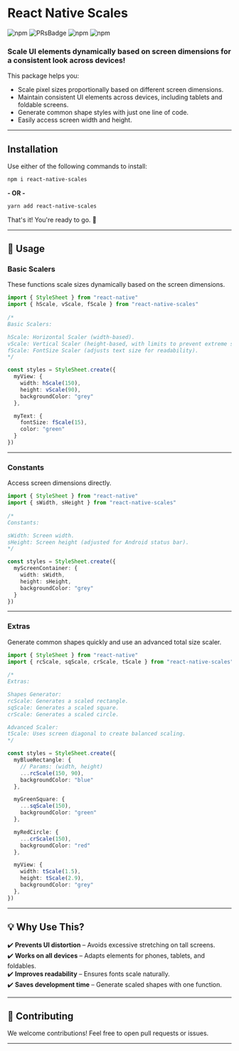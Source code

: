 
# React Native Scales
![npm][npmDownloads] ![PRsBadge] ![npm][npmLicense] ![npm][npmVersion]

### Scale UI elements dynamically based on screen dimensions for a consistent look across devices!

This package helps you:
- Scale pixel sizes proportionally based on different screen dimensions.
- Maintain consistent UI elements across devices, including tablets and foldable screens.
- Generate common shape styles with just one line of code.
- Easily access screen width and height.

---

## Installation  

Use either of the following commands to install:

```sh
npm i react-native-scales
```
**- OR -**
```sh
yarn add react-native-scales
```

That's it! You're ready to go. 🎉

---

## 📌 Usage

### **Basic Scalers**
These functions scale sizes dynamically based on the screen dimensions.

```ts
import { StyleSheet } from "react-native"
import { hScale, vScale, fScale } from "react-native-scales"
 
/*
Basic Scalers:

hScale: Horizontal Scaler (width-based).
vScale: Vertical Scaler (height-based, with limits to prevent extreme stretching).
fScale: FontSize Scaler (adjusts text size for readability).
*/

const styles = StyleSheet.create({
  myView: {
    width: hScale(150), 
    height: vScale(90),
    backgroundColor: "grey"
  },

  myText: {
    fontSize: fScale(15),
    color: "green"
  }
})
```

---

### **Constants**
Access screen dimensions directly.

```ts
import { StyleSheet } from "react-native"
import { sWidth, sHeight } from "react-native-scales"
 
/*
Constants:

sWidth: Screen width.
sHeight: Screen height (adjusted for Android status bar).
*/

const styles = StyleSheet.create({
  myScreenContainer: {
    width: sWidth, 
    height: sHeight,
    backgroundColor: "grey"
  }
})
```

---

### **Extras**
Generate common shapes quickly and use an advanced total size scaler.

```ts
import { StyleSheet } from "react-native"
import { rcScale, sqScale, crScale, tScale } from "react-native-scales"
 
/*
Extras:

Shapes Generator:
rcScale: Generates a scaled rectangle.
sqScale: Generates a scaled square.
crScale: Generates a scaled circle.

Advanced Scaler:
tScale: Uses screen diagonal to create balanced scaling.
*/

const styles = StyleSheet.create({
  myBlueRectangle: {
    // Params: (width, height)
    ...rcScale(150, 90),
    backgroundColor: "blue"
  },

  myGreenSquare: {
    ...sqScale(150),
    backgroundColor: "green"
  },

  myRedCircle: {
    ...crScale(150),
    backgroundColor: "red"
  },

  myView: {
    width: tScale(1.5), 
    height: tScale(2.9),
    backgroundColor: "grey"
  },
})
```

---

## 💡 Why Use This?
✔️ **Prevents UI distortion** – Avoids excessive stretching on tall screens.  
✔️ **Works on all devices** – Adapts elements for phones, tablets, and foldables.  
✔️ **Improves readability** – Ensures fonts scale naturally.  
✔️ **Saves development time** – Generate scaled shapes with one function.  

---

## 📢 Contributing  
We welcome contributions! Feel free to open pull requests or issues.  

---

[npmDownloads]: <https://img.shields.io/npm/dt/react-native-scales?label=Installs&logo=npm&style=plastic>
[npmLicense]: <https://img.shields.io/npm/l/react-native-scales?label=License&style=plastic>
[npmVersion]: <https://img.shields.io/npm/v/react-native-scales?label=Latest%20Version&style=plastic>
[PRsBadge]: <https://img.shields.io/badge/PRs-welcome-brightgreen.svg?style=plastic>
